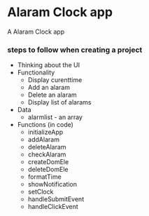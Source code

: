 # Alaram Clock  app
A Alaram Clock app


###  steps to follow when creating a project

- Thinking about the UI
- Functionality
	- Display curenttime
	- Add an alaram
	- Delete an alaram
	- Display list of alarams
- Data
	- alarmlist - an array
- Functions (in code)
	- initializeApp
	- addAlaram
	- deleteAlaram
	- checkAlaram
	- createDomEle
	- deleteDomEle
	- formatTime
	- showNotification
	- setClock
	- handleSubmitEvent
	- handleClickEvent
	
